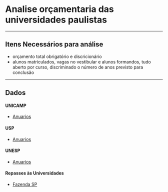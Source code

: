 # Analise orçamentaria das universidades paulistas
----

## Itens Necessários para análise
-  orçamento total obrigatório e discricionário
-  alunos matriculados, vagas no vestibular e alunos formandos, tudo aberto por curso, discriminado o número de anos previsto para conclusão

----
## Dados

#### UNICAMP
- [Anuarios](https://www.aeplan.unicamp.br/anuario/anuario.php)

#### USP
- [Anuarios](https://uspdigital.usp.br/anuario/AnuarioControle)

#### UNESP
- [Anuarios](https://ape.unesp.br/anuario/)


#### Repasses às Universidades
- [Fazenda SP](https://portal.fazenda.sp.gov.br/acessoinformacao/Paginas/Repasses-para-Universidades.aspx)



